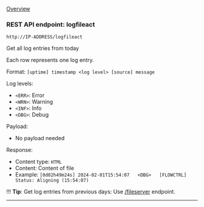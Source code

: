 [Overview](_OVERVIEW.md) 

### REST API endpoint: logfileact

`http://IP-ADDRESS/logfileact`


Get all log entries from today

Each row represents one log entry.

Format: `[uptime] timestamp <log level> [source] message`

Log levels:
- `<ERR>`: Error
- `<WRN>`: Warning
- `<INF>`: Info
- `<DBG>`: Debug


Payload:
- No payload needed

Response:
- Content type: `HTML`
- Content: Content of file
- Example: `[0d02h49m24s] 2024-02-01T15:54:07	<DBG>	[FLOWCTRL] Status: Aligning (15:54:07)`


!!! __Tip__: 
    Get log entries from previous days: Use [/fileserver](fileserver.md) endpoint.
    
---
